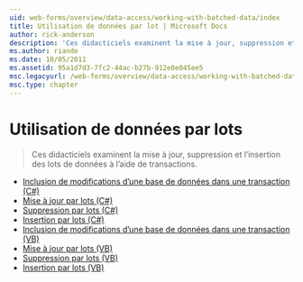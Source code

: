 ```yaml
---
uid: web-forms/overview/data-access/working-with-batched-data/index
title: Utilisation de données par lot | Microsoft Docs
author: rick-anderson
description: 'Ces didacticiels examinent la mise à jour, suppression et l’insertion des lots de données à l’aide de transactions.'
ms.author: riande
ms.date: 10/05/2011
ms.assetid: 95a1d7d3-7fc2-44ac-b27b-912e0e045ee5
msc.legacyurl: /web-forms/overview/data-access/working-with-batched-data
msc.type: chapter
---
```

<a name="working-with-batched-data"></a>Utilisation de données par lots
====================
> Ces didacticiels examinent la mise à jour, suppression et l’insertion des lots de données à l’aide de transactions.


- [Inclusion de modifications d’une base de données dans une transaction (C#)](wrapping-database-modifications-within-a-transaction-cs.md)
- [Mise à jour par lots (C#)](batch-updating-cs.md)
- [Suppression par lots (C#)](batch-deleting-cs.md)
- [Insertion par lots (C#)](batch-inserting-cs.md)
- [Inclusion de modifications d’une base de données dans une transaction (VB)](wrapping-database-modifications-within-a-transaction-vb.md)
- [Mise à jour par lots (VB)](batch-updating-vb.md)
- [Suppression par lots (VB)](batch-deleting-vb.md)
- [Insertion par lots (VB)](batch-inserting-vb.md)
